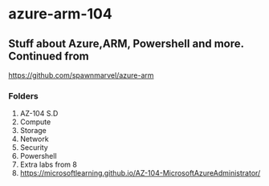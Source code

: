 # azure-arm-104

## Stuff about Azure,ARM, Powershell and more. Continued from 

https://github.com/spawnmarvel/azure-arm

### Folders
1. AZ-104 S.D
2. Compute
3. Storage
4. Network
5. Security
6. Powershell
7. Extra labs from 8
8. https://microsoftlearning.github.io/AZ-104-MicrosoftAzureAdministrator/
